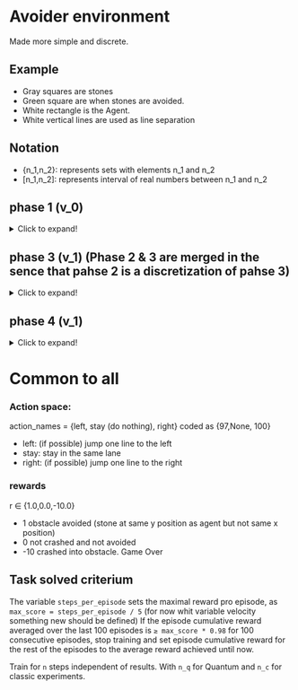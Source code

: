 # Avoider environment
Made more simple and discrete.

## Example
* Gray squares are stones
* Green square are when stones are avoided. 
* White rectangle is the Agent.
* White vertical lines are used as line separation

## Notation
- {n_1,n_2}: represents sets with elements n_1 and n_2  
- \[n_1,n_2\]: represents interval of real numbers between n_1 and n_2


## phase 1 (v_0)
<details>
  <summary>Click to expand!</summary>

### Played by hand
![](avoider_phase_1_v_0_demo.gif)

## Specifications
per step (independent of agents action) the obstacles go lower in the screen by the same amount (jump to next higher y coordinate). 
1 live.
### State space:
s = {s_1,s_2,s_3,s_4} with:
* s_1 ∈  {-1, 0, 1}={Left line, middle line, right lane} players x centre position.
* s_2 ∈  {1.00 , 0.73 , 0.47, 0.20, 0.00, -0.27, -1} = {Top of the screen line, intermediate position 1, intermediate position 2, intermediate position 3, bottom of the screen (catcher position), under catcher i.e. the obstacle was avoided, no obstacle in line} obstacle in first lane y centre position
* s_3 ∈  {1.00 , 0.73 , 0.47, 0.20, 0.00, -0.27, -1} = {Top of the screen line, intermediate position 1, intermediate position 2, intermediate position 3, bottom of the screen (catcher position), under catcher i.e. the obstacle was avoided, no obstacle in line} obstacle in second lane y centre position
* s_4 ∈  {1.00 , 0.73 , 0.47, 0.20, 0.00, -0.27, -1} = {Top of the screen line, intermediate position 1, intermediate position 2, intermediate position 3, bottom of the screen (catcher position), under catcher i.e. the obstacle was avoided, no obstacle in line} obstacle in third lane y centre position

</details>

## phase 3 (v_1) (Phase 2 & 3 are merged in the sence that pahse 2 is a discretization of pahse 3)

<details>
  <summary>Click to expand!</summary>

Has some bugs depending on velocity if crashes are detected. If velocity is to high it jumps over the agent and no collision is detected. Setting max high velocity (dt * max_speed)  < agent_height + obstacle_height should solve the problem.

### Played by hand
![](avoider_phase_2_v_1_demo.gif)

## Specifications
per step (independent of agents action) the obstacles  go lower in the screen depending on their speed. 
1 live.
### State space:
s = {s_1,s_2,s_3,s_4, s_5,s_6,s_7} with:
* s_1 ∈  {-1, 0, 1}={Left line, middle line, right lane} players x centre position.
-1.00 is the default value when no obstacle present in lane
* s_2 ∈  [-1.00 , 1.00] obstacle in first lane y centre position (if more than one obstacle in line the nearest to the agent is measured) 
* s_3 ∈  [0.00 , 1.00] U [-1.00] obstacle in first lane y velocity (if more than one obstacle in line the nearest to the agent is measured)
* s_4 ∈  [-1.00 , 1.00] obstacle in second lane y centre position (if more than one obstacle in line the nearest to the agent is measured) 
* s_5 ∈  [0.00 , 1.00] U [-1.00] obstacle in second lane y velocity (if more than one obstacle in line the nearest to the agent is measured)
* s_6 ∈  [-1.00 , 1.00] obstacle in third lane y centre position (if more than one obstacle in line the nearest to the agent is measured) 
* s_7 ∈  [0.00 , 1.00] U [-1.00] obstacle in third lane y velocity (if more than one obstacle in line the nearest to the agent is measured)

</details>

## phase 4 (v_1)
<details>
  <summary>Click to expand!</summary>

### Played by hand
![](avoider_phase_3_v_1_demo.gif)

## Specifications
* per step (independent of agents action) the obstacles go lower in the screen depending on their speed.
* [x] 1 live.
* [ ] Set max high velocity max_speed = (agent_height + obstacle_height)/dt - 1 should solve the problem.
* [ ] Episode consists of one obstacle avoiding.
* [ ] Min obstacle velocity is random.
* [ ] Every agent action takes 3 steps.
* [ ] Change obstacel number to 3.
### State space:
s = {s_1,s_2,s_3,s_4, s_5,s_6,s_7} with:
* s_1 ∈  {-1, 0, 1}={Left line, middle line, right lane} players x centre position.
* s_2 ∈  [-1.00 , 1.00] obstacle in first lane y centre position (if more than one obstacle in line the nearest to the agent is measured) 
* s_3 ∈  [0.00 , 1.00] U [-1.00] obstacle in first lane y velocity (if more than one obstacle in line the nearest to the agent is measured)
* s_4 ∈  [-1.00 , 1.00] obstacle in second lane y centre position (if more than one obstacle in line the nearest to the agent is measured) 
* s_5 ∈  [0.00 , 1.00] U [-1.00] obstacle in second lane y velocity (if more than one obstacle in line the nearest to the agent is measured)
* s_6 ∈  [-1.00 , 1.00] obstacle in third lane y centre position (if more than one obstacle in line the nearest to the agent is measured) 
* s_7 ∈  [0.00 , 1.00] U [-1.00] obstacle in third lane y velocity (if more than one obstacle in line the nearest to the agent is measured)

-1.00 is the default value when no obstacle present in lane

</details>


# Common to all

### Action space:
action_names = {left, stay (do nothing), right} coded as {97,None, 100}  
 * left: (if possible) jump one line to the left
 * stay: stay in the same lane
 * right: (if possible) jump one line to the right

### rewards
r ∈  {1.0,0.0,-10.0}
* 1 obstacle avoided (stone at same y position as agent but not same x position)
* 0 not crashed and not avoided
* -10 crashed into obstacle. Game Over

## Task solved criterium 

The variable `steps_per_episode` sets the maximal reward pro episode,  as `max_score = steps_per_episode / 5` (for now whit variable velocity something new should be defined)
If the episode cumulative reward averaged over the last 100 episodes is `≥ max_score * 0.98` for 100 consecutive episodes, stop training and set episode cumulative reward for the rest of the episodes to the average reward achieved until now.

Train for `n` steps independent of results. With `n_q` for Quantum and `n_c` for classic experiments. 


